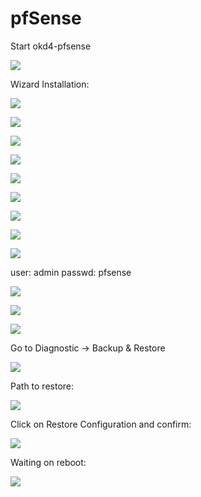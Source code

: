 # pfSense

Start okd4-pfsense

![](../../images/proxmox_pfsense.png?raw=true)

Wizard Installation:

![](../../images/accept.png?raw=true)

![](../../images/install.png?raw=true)

![](../../images/keymap.png?raw=true)

![](../../images/partitioning.png?raw=true)

![](../../images/archive.png?raw=true)

![](../../images/manual_configuration.png?raw=true)

![](../../images/reboot.png?raw=true)

![](../../images/WAN.png?raw=true)

![](../../images/pfsense_final.png?raw=true)

user: admin
passwd: pfsense

![](../../images/web_console_pfsense.png?raw=true)

![](../../images/accept2.png?raw=true)

![](../../images/close.png?raw=true)

Go to Diagnostic -> Backup & Restore

![](../../images/diagnostic_restore.png?raw=true)

Path to restore:

![](../../images/path_to_restore.png?raw=true)

Click on Restore Configuration and confirm:

![](../../images/restore_configuration.png?raw=true)

Waiting on reboot:

![](../../images/reboot2.png?raw=true)
